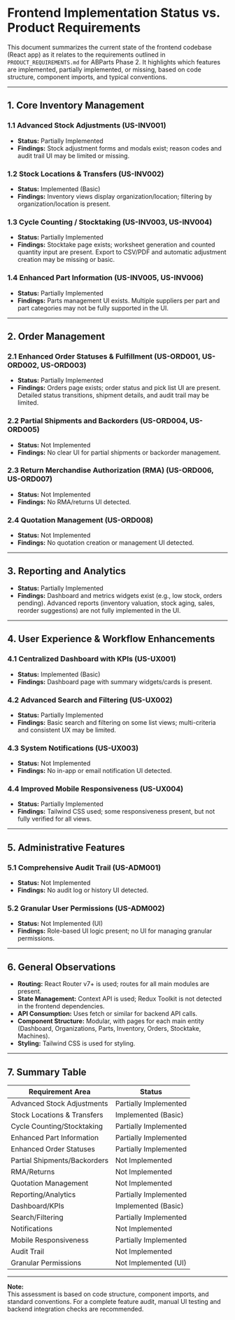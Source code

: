 # Frontend Implementation Status vs. Product Requirements

This document summarizes the current state of the frontend codebase (React app) as it relates to the requirements outlined in `PRODUCT_REQUIREMENTS.md` for ABParts Phase 2. It highlights which features are implemented, partially implemented, or missing, based on code structure, component imports, and typical conventions.

---

## 1. Core Inventory Management

### 1.1 Advanced Stock Adjustments (US-INV001)
- **Status:** Partially Implemented
- **Findings:** Stock adjustment forms and modals exist; reason codes and audit trail UI may be limited or missing.

### 1.2 Stock Locations & Transfers (US-INV002)
- **Status:** Implemented (Basic)
- **Findings:** Inventory views display organization/location; filtering by organization/location is present.

### 1.3 Cycle Counting / Stocktaking (US-INV003, US-INV004)
- **Status:** Partially Implemented
- **Findings:** Stocktake page exists; worksheet generation and counted quantity input are present. Export to CSV/PDF and automatic adjustment creation may be missing or basic.

### 1.4 Enhanced Part Information (US-INV005, US-INV006)
- **Status:** Partially Implemented
- **Findings:** Parts management UI exists. Multiple suppliers per part and part categories may not be fully supported in the UI.

---

## 2. Order Management

### 2.1 Enhanced Order Statuses & Fulfillment (US-ORD001, US-ORD002, US-ORD003)
- **Status:** Partially Implemented
- **Findings:** Orders page exists; order status and pick list UI are present. Detailed status transitions, shipment details, and audit trail may be limited.

### 2.2 Partial Shipments and Backorders (US-ORD004, US-ORD005)
- **Status:** Not Implemented
- **Findings:** No clear UI for partial shipments or backorder management.

### 2.3 Return Merchandise Authorization (RMA) (US-ORD006, US-ORD007)
- **Status:** Not Implemented
- **Findings:** No RMA/returns UI detected.

### 2.4 Quotation Management (US-ORD008)
- **Status:** Not Implemented
- **Findings:** No quotation creation or management UI detected.

---

## 3. Reporting and Analytics

- **Status:** Partially Implemented
- **Findings:** Dashboard and metrics widgets exist (e.g., low stock, orders pending). Advanced reports (inventory valuation, stock aging, sales, reorder suggestions) are not fully implemented in the UI.

---

## 4. User Experience & Workflow Enhancements

### 4.1 Centralized Dashboard with KPIs (US-UX001)
- **Status:** Implemented (Basic)
- **Findings:** Dashboard page with summary widgets/cards is present.

### 4.2 Advanced Search and Filtering (US-UX002)
- **Status:** Partially Implemented
- **Findings:** Basic search and filtering on some list views; multi-criteria and consistent UX may be limited.

### 4.3 System Notifications (US-UX003)
- **Status:** Not Implemented
- **Findings:** No in-app or email notification UI detected.

### 4.4 Improved Mobile Responsiveness (US-UX004)
- **Status:** Partially Implemented
- **Findings:** Tailwind CSS used; some responsiveness present, but not fully verified for all views.

---

## 5. Administrative Features

### 5.1 Comprehensive Audit Trail (US-ADM001)
- **Status:** Not Implemented
- **Findings:** No audit log or history UI detected.

### 5.2 Granular User Permissions (US-ADM002)
- **Status:** Not Implemented (UI)
- **Findings:** Role-based UI logic present; no UI for managing granular permissions.

---

## 6. General Observations

- **Routing:** React Router v7+ is used; routes for all main modules are present.
- **State Management:** Context API is used; Redux Toolkit is not detected in the frontend dependencies.
- **API Consumption:** Uses fetch or similar for backend API calls.
- **Component Structure:** Modular, with pages for each main entity (Dashboard, Organizations, Parts, Inventory, Orders, Stocktake, Machines).
- **Styling:** Tailwind CSS is used for styling.

---

## 7. Summary Table

| Requirement Area                | Status                |
|----------------------------------|-----------------------|
| Advanced Stock Adjustments       | Partially Implemented |
| Stock Locations & Transfers      | Implemented (Basic)   |
| Cycle Counting/Stocktaking       | Partially Implemented |
| Enhanced Part Information        | Partially Implemented |
| Enhanced Order Statuses          | Partially Implemented |
| Partial Shipments/Backorders     | Not Implemented       |
| RMA/Returns                      | Not Implemented       |
| Quotation Management             | Not Implemented       |
| Reporting/Analytics              | Partially Implemented |
| Dashboard/KPIs                   | Implemented (Basic)   |
| Search/Filtering                 | Partially Implemented |
| Notifications                    | Not Implemented       |
| Mobile Responsiveness            | Partially Implemented |
| Audit Trail                      | Not Implemented       |
| Granular Permissions             | Not Implemented (UI)  |

---

**Note:**  
This assessment is based on code structure, component imports, and standard conventions. For a complete feature audit, manual UI testing and backend integration checks are recommended.